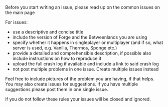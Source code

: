 Before you start writing an issue, please read up on the common issues on the main page

For issues:
 * use a descriptive and concise title
 * include the version of Forge and the Betweenlands you are using
 * specify whether it happens in singleplayer or multiplayer (and if so, what server is used, e.g. Vanilla, Thermos, Sponge etc.)
 * provide a detailed and comprehensible description, if possible also include instructions on how to reproduce it
 * upload the full crash log if available and include a link to said crash log
 * not post multiple problems in one issue. Create multiple issues instead


Feel free to include pictures of the problem you are having, if that helps.
You may also create issues for suggestions. If you have multiple suggestions please post them in one single issue.

If you do not follow these rules your issues will be closed and ignored.
  

